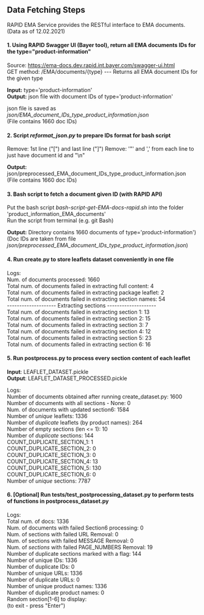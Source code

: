 ## Data Fetching Steps

RAPID EMA Service provides the RESTful interface to EMA documents.  
(Data as of 12.02.2021)


#### 1. Using RAPID Swagger UI (Bayer tool), return all EMA documents IDs for the type="product-information"
Source: https://ema-docs.dev.rapid.int.bayer.com/swagger-ui.html  
GET method: /EMA/documents/{type} --- Returns all EMA document IDs for the given type

**Input:** type='product-information'  
**Output:** json file with document IDs of type='product-information'

json file is saved as *json/EMA_document_IDs_type_product_information.json*  
(File contains 1660 doc IDs)

#### 2. Script *reformat_json.py* to prepare IDs format for bash script
Remove: 1st line ("[") and last line ("]")
Remove: '\"' and ',' from each line to just have document id and "\n" 

**Output:** json/preprocessed_EMA_document_IDs_type_product_information.json  
(File contains 1660 doc IDs)

#### 3. Bash script to fetch a document given ID (with RAPID API)

Put the bash script *bash-script-get-EMA-docs-rapid.sh* into the folder 'product_information_EMA_documents'  
Run the script from terminal (e.g. git Bash)  

**Output:** Directory contains 1660 documents of type='product-information')   
(Doc IDs are taken from file *json/preprocessed_EMA_document_IDs_type_product_information.json*) 

#### 4. Run create.py to store leaflets dataset conveniently in one file

Logs:  
Num. of documents processed:  1660    
Total num. of documents failed in extracting full content:  4  
Total num. of documents failed in extracting package leaflet:  2  
Total num. of documents failed in extracting section names:  54  
-------------------- Extracting sections --------------------  
Total num. of documents failed in extracting section 1:  13  
Total num. of documents failed in extracting section 2:  15  
Total num. of documents failed in extracting section 3:  7  
Total num. of documents failed in extracting section 4:  12  
Total num. of documents failed in extracting section 5:  23  
Total num. of documents failed in extracting section 6:  16  


#### 5. Run postprocess.py to process every section content of each leaflet

**Input**: LEAFLET_DATASET.pickle  
**Output**: LEAFLET_DATASET_PROCESSED.pickle  

Logs:  
Number of documents obtained after running create_dataset.py:  1600   
Number of documents with all sections - None:   0   
Num. of documents with updated section6:  1584   
Number of *unique* leaflets:  1336   
Number of *duplicate* leaflets (by product names):  264    
Number of empty sections (len <= 1):  10    
Number of *duplicate* sections:  144    
COUNT_DUPLICATE_SECTION_1:  1    
COUNT_DUPLICATE_SECTION_2:  0    
COUNT_DUPLICATE_SECTION_3:  0    
COUNT_DUPLICATE_SECTION_4:  13     
COUNT_DUPLICATE_SECTION_5:  130    
COUNT_DUPLICATE_SECTION_6:  0    
Number of *unique* sections:  7787    

#### 6. [Optional] Run tests/test_postprocessing_dataset.py to perform tests of functions in postprocess_dataset.py

Logs:  
Total num. of docs:  1336   
Num. of documents with failed Section6 processing:  0   
Num. of sections with failed URL Removal:  0   
Num. of sections with failed MESSAGE Removal:  0   
Num. of *sections* with failed PAGE_NUMBERS Removal:  19   
Number of duplicate sections marked with a flag:  144   
Number of unique IDs:  1336   
Number of duplicate IDs:  0   
Number of unique URLs:  1336   
Number of duplicate URLs:  0  
Number of unique product names:  1336   
Number of duplicate product names:  0    
Random section[1-6] to display:   
(to exit - press "Enter")  

